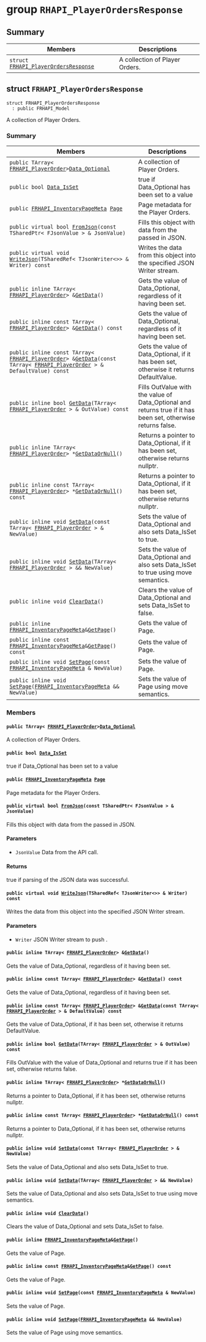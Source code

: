 # group `RHAPI_PlayerOrdersResponse` <a id="group__RHAPI__PlayerOrdersResponse"></a>

## Summary

 Members                        | Descriptions                                
--------------------------------|---------------------------------------------
`struct `[`FRHAPI_PlayerOrdersResponse`](#structFRHAPI__PlayerOrdersResponse) | A collection of Player Orders.

## struct `FRHAPI_PlayerOrdersResponse` <a id="structFRHAPI__PlayerOrdersResponse"></a>

```
struct FRHAPI_PlayerOrdersResponse
  : public FRHAPI_Model
```

A collection of Player Orders.

### Summary

 Members                        | Descriptions                                
--------------------------------|---------------------------------------------
`public TArray< `[`FRHAPI_PlayerOrder`](RHAPI_PlayerOrder.md#structFRHAPI__PlayerOrder)` > `[`Data_Optional`](#structFRHAPI__PlayerOrdersResponse_1a9b5ab0f08df600c223c5be96df84401d) | A collection of Player Orders.
`public bool `[`Data_IsSet`](#structFRHAPI__PlayerOrdersResponse_1a53ee2928956e233c882bcc3352ae89ac) | true if Data_Optional has been set to a value
`public `[`FRHAPI_InventoryPageMeta`](RHAPI_InventoryPageMeta.md#structFRHAPI__InventoryPageMeta)` `[`Page`](#structFRHAPI__PlayerOrdersResponse_1a8a09919a81cb7fba37cf1166d9b60f2a) | Page metadata for the Player Orders.
`public virtual bool `[`FromJson`](#structFRHAPI__PlayerOrdersResponse_1a418f61fd5f024d525d0da70fc2d59a49)`(const TSharedPtr< FJsonValue > & JsonValue)` | Fills this object with data from the passed in JSON.
`public virtual void `[`WriteJson`](#structFRHAPI__PlayerOrdersResponse_1a8555587cb327c4845ebd18ab880527e5)`(TSharedRef< TJsonWriter<>> & Writer) const` | Writes the data from this object into the specified JSON Writer stream.
`public inline TArray< `[`FRHAPI_PlayerOrder`](RHAPI_PlayerOrder.md#structFRHAPI__PlayerOrder)` > & `[`GetData`](#structFRHAPI__PlayerOrdersResponse_1ad76e699d2da7462a33fe3366e3d6e6a6)`()` | Gets the value of Data_Optional, regardless of it having been set.
`public inline const TArray< `[`FRHAPI_PlayerOrder`](RHAPI_PlayerOrder.md#structFRHAPI__PlayerOrder)` > & `[`GetData`](#structFRHAPI__PlayerOrdersResponse_1aa0ce4977b6a8afa0b638726a94dcd3b0)`() const` | Gets the value of Data_Optional, regardless of it having been set.
`public inline const TArray< `[`FRHAPI_PlayerOrder`](RHAPI_PlayerOrder.md#structFRHAPI__PlayerOrder)` > & `[`GetData`](#structFRHAPI__PlayerOrdersResponse_1aaaee20124fe860f9661d8f2fe31f0727)`(const TArray< `[`FRHAPI_PlayerOrder`](RHAPI_PlayerOrder.md#structFRHAPI__PlayerOrder)` > & DefaultValue) const` | Gets the value of Data_Optional, if it has been set, otherwise it returns DefaultValue.
`public inline bool `[`GetData`](#structFRHAPI__PlayerOrdersResponse_1a90d4b437c35f15baf0d835b7cd43c4d5)`(TArray< `[`FRHAPI_PlayerOrder`](RHAPI_PlayerOrder.md#structFRHAPI__PlayerOrder)` > & OutValue) const` | Fills OutValue with the value of Data_Optional and returns true if it has been set, otherwise returns false.
`public inline TArray< `[`FRHAPI_PlayerOrder`](RHAPI_PlayerOrder.md#structFRHAPI__PlayerOrder)` > * `[`GetDataOrNull`](#structFRHAPI__PlayerOrdersResponse_1a02137244a73038499960c97d08e715dd)`()` | Returns a pointer to Data_Optional, if it has been set, otherwise returns nullptr.
`public inline const TArray< `[`FRHAPI_PlayerOrder`](RHAPI_PlayerOrder.md#structFRHAPI__PlayerOrder)` > * `[`GetDataOrNull`](#structFRHAPI__PlayerOrdersResponse_1aaa57c08fd59616f7d7f2a75d55f88436)`() const` | Returns a pointer to Data_Optional, if it has been set, otherwise returns nullptr.
`public inline void `[`SetData`](#structFRHAPI__PlayerOrdersResponse_1a66a42d4a23c5cbde2299206558d33734)`(const TArray< `[`FRHAPI_PlayerOrder`](RHAPI_PlayerOrder.md#structFRHAPI__PlayerOrder)` > & NewValue)` | Sets the value of Data_Optional and also sets Data_IsSet to true.
`public inline void `[`SetData`](#structFRHAPI__PlayerOrdersResponse_1a7302733f38c311b598919dc70c332312)`(TArray< `[`FRHAPI_PlayerOrder`](RHAPI_PlayerOrder.md#structFRHAPI__PlayerOrder)` > && NewValue)` | Sets the value of Data_Optional and also sets Data_IsSet to true using move semantics.
`public inline void `[`ClearData`](#structFRHAPI__PlayerOrdersResponse_1ad6f65b52067db43d4ee56fcd0c3154be)`()` | Clears the value of Data_Optional and sets Data_IsSet to false.
`public inline `[`FRHAPI_InventoryPageMeta`](RHAPI_InventoryPageMeta.md#structFRHAPI__InventoryPageMeta)` & `[`GetPage`](#structFRHAPI__PlayerOrdersResponse_1a5bd79d7fe6f3248e6a235f109240bb05)`()` | Gets the value of Page.
`public inline const `[`FRHAPI_InventoryPageMeta`](RHAPI_InventoryPageMeta.md#structFRHAPI__InventoryPageMeta)` & `[`GetPage`](#structFRHAPI__PlayerOrdersResponse_1a163356eaae70f3de59d40dfa53c6d282)`() const` | Gets the value of Page.
`public inline void `[`SetPage`](#structFRHAPI__PlayerOrdersResponse_1a7598e89fce3d10feee19c32f810f23d3)`(const `[`FRHAPI_InventoryPageMeta`](RHAPI_InventoryPageMeta.md#structFRHAPI__InventoryPageMeta)` & NewValue)` | Sets the value of Page.
`public inline void `[`SetPage`](#structFRHAPI__PlayerOrdersResponse_1ab7cac2374c84e2a7249e48a498831201)`(`[`FRHAPI_InventoryPageMeta`](RHAPI_InventoryPageMeta.md#structFRHAPI__InventoryPageMeta)` && NewValue)` | Sets the value of Page using move semantics.

### Members

#### `public TArray< `[`FRHAPI_PlayerOrder`](RHAPI_PlayerOrder.md#structFRHAPI__PlayerOrder)` > `[`Data_Optional`](#structFRHAPI__PlayerOrdersResponse_1a9b5ab0f08df600c223c5be96df84401d) <a id="structFRHAPI__PlayerOrdersResponse_1a9b5ab0f08df600c223c5be96df84401d"></a>

A collection of Player Orders.

#### `public bool `[`Data_IsSet`](#structFRHAPI__PlayerOrdersResponse_1a53ee2928956e233c882bcc3352ae89ac) <a id="structFRHAPI__PlayerOrdersResponse_1a53ee2928956e233c882bcc3352ae89ac"></a>

true if Data_Optional has been set to a value

#### `public `[`FRHAPI_InventoryPageMeta`](RHAPI_InventoryPageMeta.md#structFRHAPI__InventoryPageMeta)` `[`Page`](#structFRHAPI__PlayerOrdersResponse_1a8a09919a81cb7fba37cf1166d9b60f2a) <a id="structFRHAPI__PlayerOrdersResponse_1a8a09919a81cb7fba37cf1166d9b60f2a"></a>

Page metadata for the Player Orders.

#### `public virtual bool `[`FromJson`](#structFRHAPI__PlayerOrdersResponse_1a418f61fd5f024d525d0da70fc2d59a49)`(const TSharedPtr< FJsonValue > & JsonValue)` <a id="structFRHAPI__PlayerOrdersResponse_1a418f61fd5f024d525d0da70fc2d59a49"></a>

Fills this object with data from the passed in JSON.

#### Parameters
* `JsonValue` Data from the API call.

#### Returns
true if parsing of the JSON data was successful.

#### `public virtual void `[`WriteJson`](#structFRHAPI__PlayerOrdersResponse_1a8555587cb327c4845ebd18ab880527e5)`(TSharedRef< TJsonWriter<>> & Writer) const` <a id="structFRHAPI__PlayerOrdersResponse_1a8555587cb327c4845ebd18ab880527e5"></a>

Writes the data from this object into the specified JSON Writer stream.

#### Parameters
* `Writer` JSON Writer stream to push .

#### `public inline TArray< `[`FRHAPI_PlayerOrder`](RHAPI_PlayerOrder.md#structFRHAPI__PlayerOrder)` > & `[`GetData`](#structFRHAPI__PlayerOrdersResponse_1ad76e699d2da7462a33fe3366e3d6e6a6)`()` <a id="structFRHAPI__PlayerOrdersResponse_1ad76e699d2da7462a33fe3366e3d6e6a6"></a>

Gets the value of Data_Optional, regardless of it having been set.

#### `public inline const TArray< `[`FRHAPI_PlayerOrder`](RHAPI_PlayerOrder.md#structFRHAPI__PlayerOrder)` > & `[`GetData`](#structFRHAPI__PlayerOrdersResponse_1aa0ce4977b6a8afa0b638726a94dcd3b0)`() const` <a id="structFRHAPI__PlayerOrdersResponse_1aa0ce4977b6a8afa0b638726a94dcd3b0"></a>

Gets the value of Data_Optional, regardless of it having been set.

#### `public inline const TArray< `[`FRHAPI_PlayerOrder`](RHAPI_PlayerOrder.md#structFRHAPI__PlayerOrder)` > & `[`GetData`](#structFRHAPI__PlayerOrdersResponse_1aaaee20124fe860f9661d8f2fe31f0727)`(const TArray< `[`FRHAPI_PlayerOrder`](RHAPI_PlayerOrder.md#structFRHAPI__PlayerOrder)` > & DefaultValue) const` <a id="structFRHAPI__PlayerOrdersResponse_1aaaee20124fe860f9661d8f2fe31f0727"></a>

Gets the value of Data_Optional, if it has been set, otherwise it returns DefaultValue.

#### `public inline bool `[`GetData`](#structFRHAPI__PlayerOrdersResponse_1a90d4b437c35f15baf0d835b7cd43c4d5)`(TArray< `[`FRHAPI_PlayerOrder`](RHAPI_PlayerOrder.md#structFRHAPI__PlayerOrder)` > & OutValue) const` <a id="structFRHAPI__PlayerOrdersResponse_1a90d4b437c35f15baf0d835b7cd43c4d5"></a>

Fills OutValue with the value of Data_Optional and returns true if it has been set, otherwise returns false.

#### `public inline TArray< `[`FRHAPI_PlayerOrder`](RHAPI_PlayerOrder.md#structFRHAPI__PlayerOrder)` > * `[`GetDataOrNull`](#structFRHAPI__PlayerOrdersResponse_1a02137244a73038499960c97d08e715dd)`()` <a id="structFRHAPI__PlayerOrdersResponse_1a02137244a73038499960c97d08e715dd"></a>

Returns a pointer to Data_Optional, if it has been set, otherwise returns nullptr.

#### `public inline const TArray< `[`FRHAPI_PlayerOrder`](RHAPI_PlayerOrder.md#structFRHAPI__PlayerOrder)` > * `[`GetDataOrNull`](#structFRHAPI__PlayerOrdersResponse_1aaa57c08fd59616f7d7f2a75d55f88436)`() const` <a id="structFRHAPI__PlayerOrdersResponse_1aaa57c08fd59616f7d7f2a75d55f88436"></a>

Returns a pointer to Data_Optional, if it has been set, otherwise returns nullptr.

#### `public inline void `[`SetData`](#structFRHAPI__PlayerOrdersResponse_1a66a42d4a23c5cbde2299206558d33734)`(const TArray< `[`FRHAPI_PlayerOrder`](RHAPI_PlayerOrder.md#structFRHAPI__PlayerOrder)` > & NewValue)` <a id="structFRHAPI__PlayerOrdersResponse_1a66a42d4a23c5cbde2299206558d33734"></a>

Sets the value of Data_Optional and also sets Data_IsSet to true.

#### `public inline void `[`SetData`](#structFRHAPI__PlayerOrdersResponse_1a7302733f38c311b598919dc70c332312)`(TArray< `[`FRHAPI_PlayerOrder`](RHAPI_PlayerOrder.md#structFRHAPI__PlayerOrder)` > && NewValue)` <a id="structFRHAPI__PlayerOrdersResponse_1a7302733f38c311b598919dc70c332312"></a>

Sets the value of Data_Optional and also sets Data_IsSet to true using move semantics.

#### `public inline void `[`ClearData`](#structFRHAPI__PlayerOrdersResponse_1ad6f65b52067db43d4ee56fcd0c3154be)`()` <a id="structFRHAPI__PlayerOrdersResponse_1ad6f65b52067db43d4ee56fcd0c3154be"></a>

Clears the value of Data_Optional and sets Data_IsSet to false.

#### `public inline `[`FRHAPI_InventoryPageMeta`](RHAPI_InventoryPageMeta.md#structFRHAPI__InventoryPageMeta)` & `[`GetPage`](#structFRHAPI__PlayerOrdersResponse_1a5bd79d7fe6f3248e6a235f109240bb05)`()` <a id="structFRHAPI__PlayerOrdersResponse_1a5bd79d7fe6f3248e6a235f109240bb05"></a>

Gets the value of Page.

#### `public inline const `[`FRHAPI_InventoryPageMeta`](RHAPI_InventoryPageMeta.md#structFRHAPI__InventoryPageMeta)` & `[`GetPage`](#structFRHAPI__PlayerOrdersResponse_1a163356eaae70f3de59d40dfa53c6d282)`() const` <a id="structFRHAPI__PlayerOrdersResponse_1a163356eaae70f3de59d40dfa53c6d282"></a>

Gets the value of Page.

#### `public inline void `[`SetPage`](#structFRHAPI__PlayerOrdersResponse_1a7598e89fce3d10feee19c32f810f23d3)`(const `[`FRHAPI_InventoryPageMeta`](RHAPI_InventoryPageMeta.md#structFRHAPI__InventoryPageMeta)` & NewValue)` <a id="structFRHAPI__PlayerOrdersResponse_1a7598e89fce3d10feee19c32f810f23d3"></a>

Sets the value of Page.

#### `public inline void `[`SetPage`](#structFRHAPI__PlayerOrdersResponse_1ab7cac2374c84e2a7249e48a498831201)`(`[`FRHAPI_InventoryPageMeta`](RHAPI_InventoryPageMeta.md#structFRHAPI__InventoryPageMeta)` && NewValue)` <a id="structFRHAPI__PlayerOrdersResponse_1ab7cac2374c84e2a7249e48a498831201"></a>

Sets the value of Page using move semantics.

